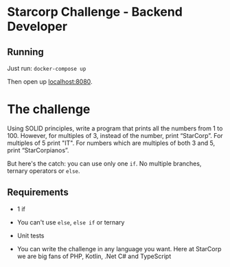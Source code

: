 # Starcorp Challenge - Backend Developer

## Running

Just run:
`docker-compose up`

Then open up [localhost:8080](http://localhost:8080).

# The challenge

Using SOLID principles, write a program that prints all the numbers from 1 to 100. However, for multiples of 3, instead of the number, print “StarCorp”. For multiples of 5 print "IT". For numbers which are multiples of both 3 and 5, print “StarCorpianos”.

But here's the catch: you can use only one `if`. No multiple branches, ternary operators or `else`.

## Requirements

- 1 if

- You can't use `else`, `else if` or ternary

- Unit tests

- You can write the challenge in any language you want. Here at StarCorp we are big fans of PHP, Kotlin, .Net C# and TypeScript
